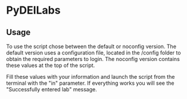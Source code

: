 # PyDEILabs

## Usage
To use the script chose between the default or noconfig version. 
The default version uses a configuration file, located in the /config folder to obtain the required parameters to login.
The noconfig version contains these values at the top of the script.

Fill these values with your information and launch the script from the terminal with the "in" parameter.
If everything works you will see the "Successfully entered lab" message.